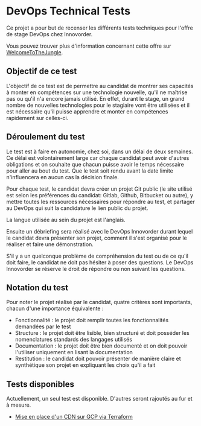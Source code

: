 # DevOps Technical Tests

Ce projet a pour but de recenser les différents tests techniques pour l'offre de stage DevOps chez Innovorder.

Vous pouvez trouver plus d'information concernant cette offre sur [WelcomeToTheJungle](https://www.welcometothejungle.com/fr/companies/innovorder/jobs/devops-site-reliability-engineer_paris).

## Objectif de ce test

L'objectif de ce test est de permettre au candidat de montrer ses capacités à monter en compétences sur une technologie nouvelle, qu'il ne maîtrise pas ou qu'il n'a encore jamais utilisé. En effet, durant le stage, un grand nombre de nouvelles technologies pour le stagiaire vont être utilisées et il est nécessaire qu'il puisse apprendre et monter en compétences rapidement sur celles-ci.

## Déroulement du test

Le test est à faire en autonomie, chez soi, dans un délai de deux semaines. Ce délai est volontairement large car chaque candidat peut avoir d'autres obligations et on souhaite que chacun puisse avoir le temps nécessaire pour aller au bout du test. Que le test soit rendu avant la date limite n'influencera en aucun cas la décision finale.

Pour chaque test, le candidat devra créer un projet Git public (le site utilisé est selon les préférences du candidat: Gitlab, Github, Bitbucket ou autre), y mettre toutes les ressources nécessaires pour répondre au test, et partager au DevOps qui suit la candidature le lien public du projet.

La langue utilisée au sein du projet est l'anglais.

Ensuite un débriefing sera réalisé avec le DevOps Innovorder durant lequel le candidat devra présenter son projet, comment il s'est organisé pour le réaliser et faire une démonstration.

S'il y a un quelconque problème de compréhension du test ou de ce qu'il doit faire, le candidat ne doit pas hésiter à poser des questions. Le DevOps Innovorder se réserve le droit de répondre ou non suivant les questions.

## Notation du test

Pour noter le projet réalisé par le candidat, quatre critères sont importants, chacun d'une importance équivalente :
- Fonctionnalité : le projet doit remplir toutes les fonctionnalités demandées par le test
- Structure : le projet doit être lisible, bien structuré et doit posséder les nomenclatures standards des langages utilisés
- Documentation : le projet doit être bien documenté et on doit pouvoir l'utiliser uniquement en lisant la documentation
- Restitution : le candidat doit pouvoir présenter de manière claire et synthétique son projet en expliquant les choix qu'il a fait

## Tests disponibles

Actuellement, un seul test est disponible. D'autres seront rajoutés au fur et à mesure.
- [Mise en place d'un CDN sur GCP via Terraform](./terraform-cloud-cdn)
